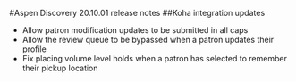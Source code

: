 #Aspen Discovery 20.10.01 release notes
##Koha integration updates
- Allow patron modification updates to be submitted in all caps
- Allow the review queue to be bypassed when a patron updates their profile
- Fix placing volume level holds when a patron has selected to remember their pickup location